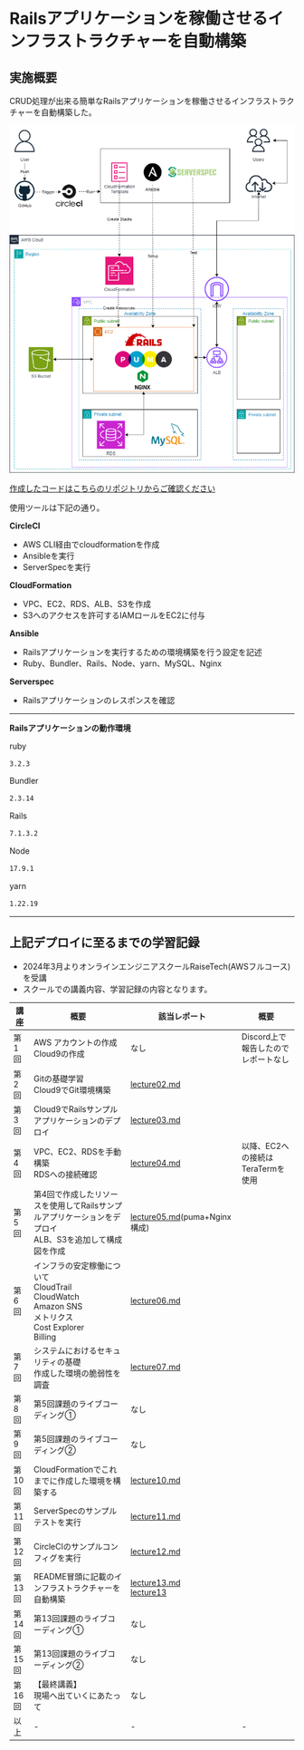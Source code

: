 # Railsアプリケーションを稼働させるインフラストラクチャーを自動構築

## 実施概要

CRUD処理が出来る簡単なRailsアプリケーションを稼働させるインフラストラクチャーを自動構築した。  

![構成図](images/README/Diagram1.png)

[作成したコードはこちらのリポジトリからご確認ください](https://github.com/s-nakaji03/lecture13-CircleCI.ansible)

使用ツールは下記の通り。

**CircleCI**  

- AWS CLI経由でcloudformationを作成
- Ansibleを実行
- ServerSpecを実行

**CloudFormation** 

- VPC、EC2、RDS、ALB、S3を作成
- S3へのアクセスを許可するIAMロールをEC2に付与

**Ansible**

- Railsアプリケーションを実行するための環境構築を行う設定を記述
- Ruby、Bundler、Rails、Node、yarn、MySQL、Nginx

**Serverspec**

- Railsアプリケーションのレスポンスを確認

---

**Railsアプリケーションの動作環境**

ruby

```bash
3.2.3
```

Bundler

```bash
2.3.14
```

Rails

```bash
7.1.3.2
```

Node

```bash
17.9.1
```

yarn

```bash
1.22.19
```
---

## 上記デプロイに至るまでの学習記録

- 2024年3月よりオンラインエンジニアスクールRaiseTech(AWSフルコース)を受講
- スクールでの講義内容、学習記録の内容となります。

| 講座 | 概要 | 該当レポート | 概要 |
| - | - | - | - |
| 第1回 | AWS アカウントの作成<br>Cloud9の作成 | なし | Discord上で報告したのでレポートなし |
| 第2回 | Gitの基礎学習<br>Cloud9でGit環境構築 | [lecture02.md](lecture02.md) |  |
| 第3回 | Cloud9でRailsサンプルアプリケーションのデプロイ| [lecture03.md](lecture03.md) |  |
| 第4回 | VPC、EC2、RDSを手動構築<br>RDSへの接続確認 | [lecture04.md](lecture04.md) | 以降、EC2への接続はTeraTermを使用 |
| 第5回 | 第4回で作成したリソースを使用してRailsサンプルアプリケーションをデプロイ<br>ALB、S3を追加して構成図を作成 | [lecture05.md](lecture05.md)(puma+Nginx構成) |  |
| 第6回 | インフラの安定稼働について<br>CloudTrail<br>CloudWatch<br>Amazon SNS<br>メトリクス<br>Cost Explorer<br>Billing | [lecture06.md](lecture06.md) |  |
| 第7回 | システムにおけるセキュリティの基礎<br>作成した環境の脆弱性を調査 | [lecture07.md](lecture07.md) |  |
| 第8回 | 第5回課題のライブコーディング① | なし |  |
| 第9回 | 第5回課題のライブコーディング② | なし |  |
| 第10回 | CloudFormationでこれまでに作成した環境を構築する | [lecture10.md](lecture10.md)<br>|  |
| 第11回 | ServerSpecのサンプルテストを実行 | [lecture11.md](lecture11.md) |  |
| 第12回 | CircleCIのサンプルコンフィグを実行 | [lecture12.md](lecture12.md)<br> |  |
| 第13回 | README冒頭に記載のインフラストラクチャーを自動構築 | [lecture13.md](lecture13.md)<br>[lecture13](lecture13) |  |
| 第14回 | 第13回課題のライブコーディング① | なし |  |
| 第15回 | 第13回課題のライブコーディング② | なし |  |
| 第16回 | 【最終講義】<br>現場へ出ていくにあたって | なし |  |
| 以上 | - | - | - |